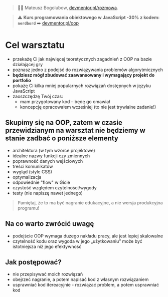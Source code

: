 > :man_technologist: Mateusz Bogolubow, [devmentor.pl/rozmowa](https://devmentor.pl/rozmowa).

> :warning: **Kurs programowania obiektowego w JavaScript -30% z kodem: `nerdbord`** :arrow_right: [devmentor.pl/oop](https://devmentor.pl/oop)

# Cel warsztatu

- przekażę Ci jak najwięcej teoretycznych zagadnień z OOP na bazie działającej gry
- poznasz jedno z podejść do rozwiązywania problemów algorytmicznych
- **będziesz mógł zbudować zaawansowany i wymagający projekt do portfolio**
- pokażę Ci kilka mniej popularnych rozwiązań dostępnych w języku JavaScript
- zaoszczędzę Twój czas:
  - mam przygotowany kod – będę go omawiał
  - koncepcję opracowałem wcześniej (to nie jest trywialne zadanie!)


## Skupimy się na OOP, zatem w czasie przewidzianym na warsztat nie będziemy w stanie zadbać o poniższe elementy

- architektura (w tym wzorce projektowe)
- idealne nazwy funkcji czy zmiennych
- poprawność danych wejściowych
- treści komunikatów
- wygląd (style CSS)
- optymalizacja
- odpowiednie "flow" w Gicie
- czystość względem czytelności/wygody
- testy (nie napiszę nawet jednego)

> Pamiętaj, że to ma być nagranie edukacyjne, a nie wersja produkcyjna programu!

## Na co warto zwrócić uwagę

- podejście OOP wymaga dużego nakładu pracy, ale jest lepiej skalowalne
- czytelność kodu oraz wygoda w jego „użytkowaniu” może być istotniejsza niż jego efektywność

## Jak postępować?

- nie przepisywać moich rozwiązań
- obejrzeć nagranie, a potem napisać kod z własnym rozwiązaniem
- usprawniać kod itereacyjnie - rozwiązać problem, a potem usprawniać kod